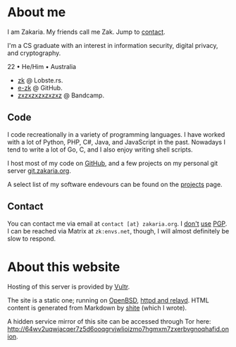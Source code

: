 # About me

I am Zakaria. My friends call me Zak. Jump to [contact](#Contact).

I'm a CS graduate with an interest in information security, digital privacy, and cryptography.

22 &bullet; He/Him &bullet; Australia

- [zk](https://lobste.rs/u/zk) @ Lobste.rs.
- [e-zk](https://github.com/e-zk/) @ GitHub.
- [zxzxzxzxzxzxz](https://bandcamp.com/zxzxzxzxzxzxz) @ Bandcamp.  

## Code

I code recreationally in a variety of programming languages. I have worked with a lot of Python, PHP, C#, Java, and JavaScript in the past. Nowadays I tend to write a lot of Go, C, and I also enjoy writing shell scripts.

I host most of my code on [GitHub](https://github.com/e-zk/), and a few projects 
on my personal git server [git.zakaria.org](https://git.zakaria.org/).

A select list of my software endevours can be found on the [projects](/projects.html) page.

## Contact

You can contact me via email at `contact [at} zakaria.org`. I [don't](https://blog.cryptographyengineering.com/2014/08/13/whats-matter-with-pgp/) [use](https://efail.de/) [PGP](https://latacora.singles/2019/07/16/the-pgp-problem.html).  
I can be reached via Matrix at `zk:envs.net`, though, I will almost definitely be slow to respond.

# About this website

Hosting of this server is provided by [Vultr](https://vultr.com/).

The site is a static one; running on [OpenBSD](https://openbsd.org/), [httpd and relayd](https://bsd.plumbing/). HTML content is generated from Markdown by [shite](https://git.zakaria.org/shite/file/README.html) (which I wrote).  

A hidden service mirror of this site can be accessed through Tor here: http://64wv2uqwjacqer7z5d6ooqgrvjwlioizmo7hgmxm7zxerbvgnoqhafid.onion.

